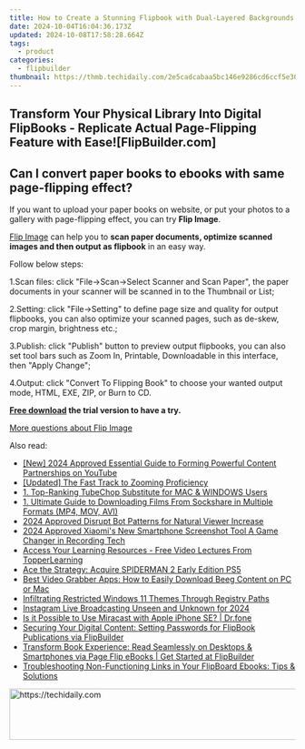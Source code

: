 ```yaml
---
title: How to Create a Stunning Flipbook with Dual-Layered Backgrounds Using Templates on FlipBuilder.com
date: 2024-10-04T16:04:36.173Z
updated: 2024-10-08T17:58:28.664Z
tags:
  - product
categories:
  - flipbuilder
thumbnail: https://thmb.techidaily.com/2e5cadcabaa5bc146e9286cd6ccf5e30c43742afdff538e1080a5add013b39bf.jpg
---
```


## Transform Your Physical Library Into Digital FlipBooks - Replicate Actual Page-Flipping Feature with Ease![FlipBuilder.com]

## Can I convert paper books to ebooks with same page-flipping effect?

If you want to upload your paper books on website, or put your photos to a gallery with page-flipping effect, you can try **Flip Image**. 

[Flip Image](https://tools.techidaily.com/flipbuilder/products/) can help you to **scan paper documents, optimize scanned images and then output as flipbook** in an easy way.

Follow below steps:

1.Scan files: click "File->Scan->Select Scanner and Scan Paper", the paper documents in your scanner will be scanned in to the Thumbnail or List;

2.Setting: click "File->Setting" to define page size and quality for output flipbooks, you can also optimize your scanned pages, such as de-skew, crop margin, brightness etc.;

3.Publish: click "Publish" button to preview output flipbooks, you can also set tool bars such as Zoom In, Printable, Downloadable in this interface, then "Apply Change";

4.Output: click "Convert To Flipping Book" to choose your wanted output mode, HTML, EXE, ZIP, or Burn to CD.

**[Free download](https://tools.techidaily.com/flipbuilder/products/) the trial version to have a try.** 

[More questions about Flip Image](https://tools.techidaily.com/flipbuilder/products/)

<ins class="adsbygoogle"
     style="display:block"
     data-ad-format="autorelaxed"
     data-ad-client="ca-pub-7571918770474297"
     data-ad-slot="1223367746"></ins>

<ins class="adsbygoogle"
     style="display:block"
     data-ad-client="ca-pub-7571918770474297"
     data-ad-slot="8358498916"
     data-ad-format="auto"
     data-full-width-responsive="true"></ins>

<span class="atpl-alsoreadstyle">Also read:</span>
<div><ul>
<li><a href="https://facebook-video-share.techidaily.com/new-2024-approved-essential-guide-to-forming-powerful-content-partnerships-on-youtube/"><u>[New] 2024 Approved Essential Guide to Forming Powerful Content Partnerships on YouTube</u></a></li>
<li><a href="https://some-guidance.techidaily.com/updated-the-fast-track-to-zooming-proficiency/"><u>[Updated] The Fast Track to Zooming Proficiency</u></a></li>
<li><a href="https://win-deluxe.techidaily.com/1-top-ranking-tubechop-substitute-for-mac-and-windows-users/"><u>1. Top-Ranking TubeChop Substitute for MAC & WINDOWS Users</u></a></li>
<li><a href="https://win-deluxe.techidaily.com/1-ultimate-guide-to-downloading-films-from-sockshare-in-multiple-formats-mp4-mov-avi/"><u>1. Ultimate Guide to Downloading Films From Sockshare in Multiple Formats (MP4, MOV, AVI)</u></a></li>
<li><a href="https://youtube-tips.techidaily.com/approved-disrupt-bot-patterns-for-natural-viewer-increase/"><u>2024 Approved Disrupt Bot Patterns for Natural Viewer Increase</u></a></li>
<li><a href="https://on-screen-recording.techidaily.com/2024-approved-xiaomis-new-smartphone-screenshot-tool-a-game-changer-in-recording-tech/"><u>2024 Approved Xiaomi's New Smartphone Screenshot Tool A Game Changer in Recording Tech</u></a></li>
<li><a href="https://win-deluxe.techidaily.com/access-your-learning-resources-free-video-lectures-from-topperlearning/"><u>Access Your Learning Resources - Free Video Lectures From TopperLearning</u></a></li>
<li><a href="https://games-able.techidaily.com/ace-the-strategy-acquire-spiderman-2-early-edition-ps5/"><u>Ace the Strategy: Acquire SPIDERMAN 2 Early Edition PS5</u></a></li>
<li><a href="https://win-deluxe.techidaily.com/best-video-grabber-apps-how-to-easily-download-beeg-content-on-pc-or-mac/"><u>Best Video Grabber Apps: How to Easily Download Beeg Content on PC or Mac</u></a></li>
<li><a href="https://win11.techidaily.com/infiltrating-restricted-windows-11-themes-through-registry-paths/"><u>Infiltrating Restricted Windows 11 Themes Through Registry Paths</u></a></li>
<li><a href="https://fox-info.techidaily.com/instagram-live-broadcasting-unseen-and-unknown-for-2024/"><u>Instagram Live Broadcasting Unseen and Unknown for 2024</u></a></li>
<li><a href="https://screen-mirror.techidaily.com/is-it-possible-to-use-miracast-with-apple-iphone-se-drfone-by-drfone-ios/"><u>Is it Possible to Use Miracast with Apple iPhone SE? | Dr.fone</u></a></li>
<li><a href="https://win-deluxe.techidaily.com/securing-your-digital-content-setting-passwords-for-flipbook-publications-via-flipbuilder/"><u>Securing Your Digital Content: Setting Passwords for FlipBook Publications via FlipBuilder</u></a></li>
<li><a href="https://win-deluxe.techidaily.com/transform-book-experience-read-seamlessly-on-desktops-and-smartphones-via-page-flip-ebooks-get-started-at-flipbuilder/"><u>Transform Book Experience: Read Seamlessly on Desktops & Smartphones via Page Flip eBooks | Get Started at FlipBuilder</u></a></li>
<li><a href="https://win-deluxe.techidaily.com/troubleshooting-non-functioning-links-in-your-flipboard-ebooks-tips-and-solutions/"><u>Troubleshooting Non-Functioning Links in Your FlipBoard Ebooks: Tips & Solutions</u></a></li>
</ul></div>

<!-- affiliate ads begin -->
<a href="https://aligracehair.sjv.io/c/5597632/1918703/19272" target="_top" id="1918703">
  <img src="//a.impactradius-go.com/display-ad/19272-1918703" border="0" alt="https://techidaily.com" width="728" height="90"/>
</a>
<img height="0" width="0" src="https://aligracehair.sjv.io/i/5597632/1918703/19272" style="position:absolute;visibility:hidden;" border="0" />
<!-- affiliate ads end -->

